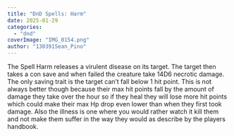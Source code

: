 ```yaml
---
title: "DnD Spells: Harm"
date: 2025-01-29
categories: 
  - "dnd"
coverImage: "IMG_0154.png"
author: "130391Sean_Pino"
---
```


The Spell Harm releases a virulent disease on its target. The target then takes a con save and when failed the creature take 14D6 necrotic damage. The only saving trait is the target can’t fall below 1 hit point. This is not always better though because their max hit points fall by the amount of damage they take over the hour so if they heal they will lose more hit points which could make their max Hp drop even lower than when they first took damage. Also the illness is one where you would rather watch it kill them and not make them suffer in the way they would as describe by the players handbook.
